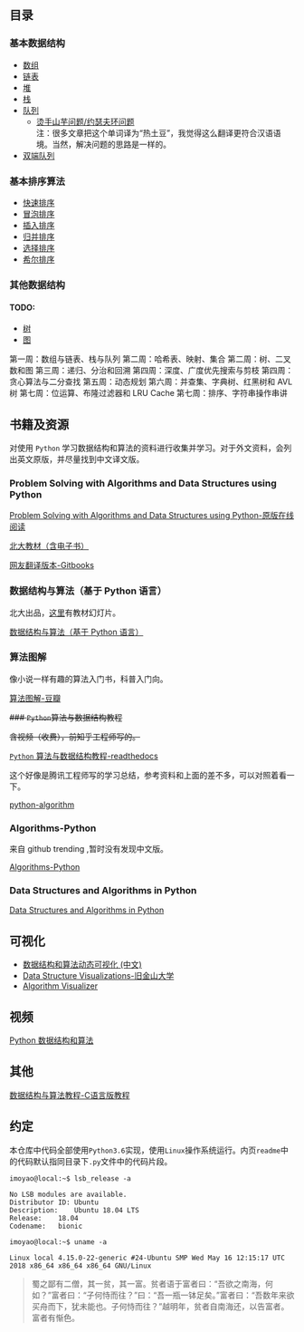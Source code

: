 ## 目录

### 基本数据结构
- [数组]()
- [链表](./Linked_list)
- [堆](./Heap)
- [栈](./Stack)
- [队列](./Queue)
    - [烫手山芋问题/约瑟夫环问题](./Queue/hot_potato)   
        注：很多文章把这个单词译为“热土豆”，我觉得这么翻译更符合汉语语境。当然，解决问题的思路是一样的。
- [双端队列](./Deque)

### 基本排序算法
- [快速排序](sorts/quick_sort)
- [冒泡排序](sorts/bubble_sort)
- [插入排序](sorts/insertion_sort)
- [归并排序](sorts/merge_sort)
- [选择排序](sorts/selection_sort)
- [希尔排序](sorts/shell_sort)

### 其他数据结构
#### TODO:
- [树](./Tree)
- [图](./Graph)

第一周：数组与链表、栈与队列
第二周：哈希表、映射、集合
第二周：树、二叉数和图
第三周：递归、分治和回溯
第四周：深度、广度优先搜索与剪枝
第四周：贪心算法与二分查找
第五周：动态规划
第六周：并查集、字典树、红黑树和 AVL 树
第七周：位运算、布隆过滤器和 LRU Cache
第七周：排序、字符串操作串讲

## 书籍及资源

对使用 `Python` 学习数据结构和算法的资料进行收集并学习。对于外文资料，会列出英文原版，并尽量找到中文译文版。

### Problem Solving with Algorithms and Data Structures using Python

[Problem Solving with Algorithms and Data Structures using Python-原版在线阅读](https://runestone.academy/runestone/static/pythonds/index.html)

[北大教材（含电子书）](http://gis4g.pku.edu.cn/course/pythonds/)

[网友翻译版本-Gitbooks](https://facert.gitbooks.io/python-data-structure-cn/)

### 数据结构与算法（基于 Python 语言）

北大出品，[这里](http://www.math.pku.edu.cn/teachers/qiuzy/ds_python/courseware/index.htm)有教材幻灯片。

[数据结构与算法（基于 Python 语言）](http://www.math.pku.edu.cn/teachers/qiuzy/ds_python/)

### 算法图解

像小说一样有趣的算法入门书，科普入门向。

[算法图解-豆瓣](https://book.douban.com/subject/26979890/)    

~~### `Python`算法与数据结构教程~~

~~含视频（收费），前知乎工程师写的。~~

[`Python` 算法与数据结构教程-readthedocs](https://python-data-structures-and-algorithms.readthedocs.io/zh/latest/)

这个好像是腾讯工程师写的学习总结，参考资料和上面的差不多，可以对照着看一下。

[python-algorithm](https://hujiaweibujidao.github.io/tags/algorithm/)

### Algorithms-Python

来自 github trending ,暂时没有发现中文版。

[Algorithms-Python](https://github.com/TheAlgorithms/Python)

### Data Structures and Algorithms in Python
[Data Structures and Algorithms in Python](https://doc.lagout.org/programmation/python/Data%20Structures%20and%20Algorithms%20in%20Python%20[Goodrich,%20Tamassia%20&%20Goldwasser%202013-03-18].pdf)

## 可视化

- [数据结构和算法动态可视化 (中文)](https://visualgo.net/zh)
- [Data Structure Visualizations-旧金山大学](https://www.cs.usfca.edu/~galles/visualization/Algorithms.html)
- [Algorithm Visualizer](https://algorithm-visualizer.org/)

## 视频
[Python 数据结构和算法](https://www.bilibili.com/video/av43431667)

## 其他
[数据结构与算法教程-C语言版教程](http://data.biancheng.net/)

## 约定

本仓库中代码全部使用`Python3.6`实现，使用`Linux`操作系统运行。内页`readme`中的代码默认指同目录下`.py`文件中的代码片段。
```
imoyao@local:~$ lsb_release -a

No LSB modules are available.
Distributor ID:	Ubuntu
Description:	Ubuntu 18.04 LTS
Release:	18.04
Codename:	bionic

imoyao@local:~$ uname -a

Linux local 4.15.0-22-generic #24-Ubuntu SMP Wed May 16 12:15:17 UTC 2018 x86_64 x86_64 x86_64 GNU/Linux

```

>蜀之鄙有二僧，其一贫，其一富。贫者语于富者曰：“吾欲之南海，何如？”富者曰：“子何恃而往？”曰：“吾一瓶一钵足矣。”富者曰：“吾数年来欲买舟而下，犹未能也。子何恃而往？”越明年，贫者自南海还，以告富者。富者有惭色。
